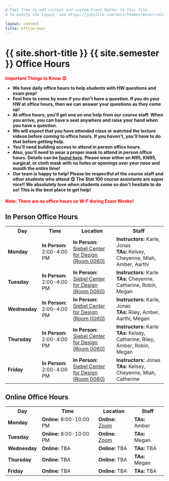 ```yaml
---
# Feel free to add content and custom Front Matter to this file.
# To modify the layout, see https://jekyllrb.com/docs/themes/#overriding-theme-defaults

layout: content
title: office-hour
---
```


# {{ site.short-title }} {{ site.semester }} Office Hours

<h4><b style="color: red;">Important Things to Know &#128522;</b>
<ul>
    <li>We have daily office hours to help students with HW questions and exam prep!</li>
    <li>Feel free to come by even if you don't have a question. If you do your HW at office hours, then we can answer your questions as they come up!</li>
    <li>At office hours, you'll get one on one help from our course staff. When you arrive, you can have a seat anywhere and raise your hand when you have a question.</li>
    <li>We will expect that you have attended class or watched the lecture videos before coming to office hours. If you haven't, you'll have to do that before getting help.</li>
    <li>You'll need building access to attend in person office hours.</li>
    <li>Also, you'll need to wear a proper mask to attend in person office hours. Details can be <a href="https://covid19.illinois.edu/health-and-support/face-coverings/" target="_blank">found here</a>. Please wear either an N95, KN95, surgical, or cloth mask with no holes or openings over your nose and mouth the entire time!</li>
    <li>Our team is happy to help! Please be respectful of the course staff and other students who attend &#128522; The Stat 100 course assistants are super nice!! We absolutely love when students come so don't hesitate to do so! This is the best place to get help!</li>
</ul>
</h4>

<b style="color: red;">Note: There are no office hours on W-F during Exam Weeks!</b>

<style>
  .staff_oh td {
    text-align: left;
  }
</style>

## In Person Office Hours

<div class="table-responsive staff_oh">
  <table class="table table-bordered" style="table-layout: auto;">
  <!-- <col style="width:10%">
  <col style="width:20%">
  <col style="width:35%">
  <col style="width:35%"> -->
  <tr>
    <th>Day</th>
    <th>Time</th>
    <th>Location</th>
    <th>Staff</th>
  </tr>
  <tr>
    <td><b>Monday</b></td>
    <td><b>In Person:</b> 2:00-4:00 PM</td>
    <td><b>In Person:</b> <a href="https://www.google.com/maps/place/Siebel+Center+for+Design/@40.1025572,-88.2353609,17z/data=!3m1!4b1!4m5!3m4!1s0x880cd70f5003035d:0xe7fb9f2c25e7cc08!8m2!3d40.1025531!4d-88.2331722" target="_blank">Siebel Center for Design (Room 0060)</a></td>
    <td><b>Instructors:</b> Karle, Jonas<br><b>TAs:</b> Kelsey, Cheyenne, Miah, Amber, Aarthi</td>
  </tr>
  <tr>
    <td><b>Tuesday</b></td>
    <td><b>In Person:</b> 2:00-4:00 PM</td>
    <td><b>In Person:</b> <a href="https://www.google.com/maps/place/Siebel+Center+for+Design/@40.1025572,-88.2353609,17z/data=!3m1!4b1!4m5!3m4!1s0x880cd70f5003035d:0xe7fb9f2c25e7cc08!8m2!3d40.1025531!4d-88.2331722" target="_blank">Siebel Center for Design (Room 0060)</a></td>
    <td><b>Instructors:</b> Karle<br><b>TAs:</b> Cheyenne, Catherine, Robin, Megan</td>
  </tr>
  <tr>
    <td><b>Wednesday</b></td>
    <td><b>In Person:</b> 2:00-4:00 PM</td>
    <td><b>In Person:</b> <a href="https://www.google.com/maps/place/Siebel+Center+for+Design/@40.1025572,-88.2353609,17z/data=!3m1!4b1!4m5!3m4!1s0x880cd70f5003035d:0xe7fb9f2c25e7cc08!8m2!3d40.1025531!4d-88.2331722" target="_blank">Siebel Center for Design (Room 0060)</a></td>
    <td><b>Instructors:</b> Karle, Jonas<br><b>TAs:</b> Riley, Amber, Aarthi, Megan</td>
  </tr>
  <tr>
    <td><b>Thursday</b></td>
    <td><b>In Person:</b> 2:00-4:00 PM</td>
    <td><b>In Person:</b> <a href="https://www.google.com/maps/place/Siebel+Center+for+Design/@40.1025572,-88.2353609,17z/data=!3m1!4b1!4m5!3m4!1s0x880cd70f5003035d:0xe7fb9f2c25e7cc08!8m2!3d40.1025531!4d-88.2331722" target="_blank">Siebel Center for Design (Room 0060)</a></td>
    <td><b>Instructors:</b> Karle<br><b>TAs:</b> Kelsey, Catherine, Riley, Amber, Robin, Megan</td>
  </tr>
  <tr>
    <td><b>Friday</b></td>
    <td><b>In Person:</b> 2:00-4:00 PM</td>
    <td><b>In Person:</b> <a href="https://www.google.com/maps/place/Siebel+Center+for+Design/@40.1025572,-88.2353609,17z/data=!3m1!4b1!4m5!3m4!1s0x880cd70f5003035d:0xe7fb9f2c25e7cc08!8m2!3d40.1025531!4d-88.2331722" target="_blank">Siebel Center for Design (Room 0060)</a></td>
    <td><b>Instructors:</b> Jonas<br><b>TAs:</b> Kelsey, Cheyenne, Miah, Catherine</td>
  </tr>
  </table>
</div>

## Online Office Hours

<div class="table-responsive staff_oh">
  <table class="table table-bordered" style="table-layout: auto;">
  <!-- <col style="width:10%">
  <col style="width:20%">
  <col style="width:35%">
  <col style="width:35%"> -->
  <tr>
    <th>Day</th>
    <th>Time</th>
    <th>Location</th>
    <th>Staff</th>
  </tr>
  <tr>
    <td><b>Monday</b></td>
    <td><b>Online:</b> 8:00-10:00 PM</td>
    <td><b>Online:</b> <a href="https://illinois.zoom.us/j/93223625206?pwd=MHhPbTNvelV6ZG1YVUJMVVFHdTU2UT09" target="_blank">Zoom</a></td>
    <td><b>TAs:</b> Amber</td>
  </tr>
  <tr>
    <td><b>Tuesday</b></td>
    <td><b>Online:</b> 8:00-10:00 PM</td>
    <td><b>Online:</b> <a href="https://illinois.zoom.us/j/93223625206?pwd=MHhPbTNvelV6ZG1YVUJMVVFHdTU2UT09" target="_blank">Zoom</a></td>
    <td><b>TAs:</b> Megan</td>
  </tr>
  <tr>
    <td><b>Wednesday</b></td>
    <td><b>Online:</b> TBA</td>
    <td><b>Online:</b> TBA</td>
    <td><b>TAs:</b> TBA</td>
  </tr>
  <tr>
    <td><b>Thursday</b></td>
    <td><b>Online:</b> TBA</td>
    <td><b>Online:</b> TBA</td>
    <td><b>TAs:</b> Megan</td>
  </tr>
  <tr>
    <td><b>Friday</b></td>
    <td><b>Online:</b> TBA</td>
    <td><b>Online:</b> TBA</td>
    <td><b>TAs:</b> TBA</td>
  </tr>
  </table>
</div>

